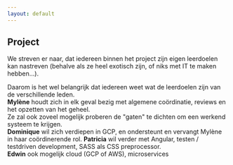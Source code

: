 ```yaml
---
layout: default
---
```


## Project

We streven er naar, dat iedereen binnen het project zijn eigen leerdoelen kan nastreven (behalve als ze heel exotisch 
zijn, of niks met IT te maken hebben...).

Daarom is het wel belangrijk dat iedereen weet wat de leerdoelen zijn van de verschillende leden.   
**Mylène** houdt zich in elk geval bezig met algemene coördinatie, reviews en het opzetten van het geheel.    
Ze zal ook zoveel mogelijk proberen de "gaten" te dichten om een werkend systeem te krijgen.   
**Dominique** wil zich verdiepen in GCP, en ondersteunt en vervangt Mylène in haar coördinerende rol.
**Patricia** wil verder met Angular, testen / testdriven development, SASS als CSS preprocessor.    
**Edwin** ook mogelijk cloud (GCP of AWS), microservices
 
